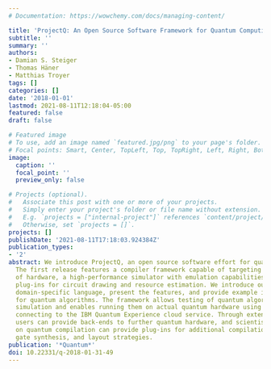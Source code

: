 ```yaml
---
# Documentation: https://wowchemy.com/docs/managing-content/

title: 'ProjectQ: An Open Source Software Framework for Quantum Computing'
subtitle: ''
summary: ''
authors:
- Damian S. Steiger
- Thomas Häner
- Matthias Troyer
tags: []
categories: []
date: '2018-01-01'
lastmod: 2021-08-11T12:18:04-05:00
featured: false
draft: false

# Featured image
# To use, add an image named `featured.jpg/png` to your page's folder.
# Focal points: Smart, Center, TopLeft, Top, TopRight, Left, Right, BottomLeft, Bottom, BottomRight.
image:
  caption: ''
  focal_point: ''
  preview_only: false

# Projects (optional).
#   Associate this post with one or more of your projects.
#   Simply enter your project's folder or file name without extension.
#   E.g. `projects = ["internal-project"]` references `content/project/deep-learning/index.md`.
#   Otherwise, set `projects = []`.
projects: []
publishDate: '2021-08-11T17:18:03.924384Z'
publication_types:
- '2'
abstract: We introduce ProjectQ, an open source software effort for quantum computing.
  The first release features a compiler framework capable of targeting various types
  of hardware, a high-performance simulator with emulation capabilities, and compiler
  plug-ins for circuit drawing and resource estimation. We introduce our Python-embedded
  domain-specific language, present the features, and provide example implementations
  for quantum algorithms. The framework allows testing of quantum algorithms through
  simulation and enables running them on actual quantum hardware using a back-end
  connecting to the IBM Quantum Experience cloud service. Through extension mechanisms,
  users can provide back-ends to further quantum hardware, and scientists working
  on quantum compilation can provide plug-ins for additional compilation, optimization,
  gate synthesis, and layout strategies.
publication: '*Quantum*'
doi: 10.22331/q-2018-01-31-49
---
```

